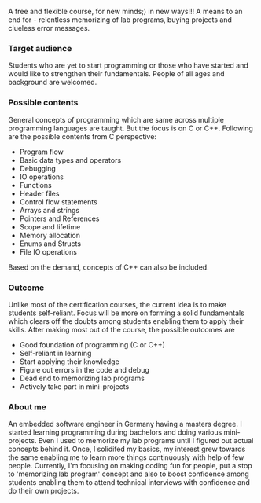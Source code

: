 A free and flexible course, for new minds;) in new ways!!!
A means to an end for - relentless memorizing of lab programs, buying projects and clueless error messages.

### Target audience
Students who are yet to start programming or those who have started and would like to strengthen their fundamentals.
People of all ages and background are welcomed.

### Possible contents 
General concepts of programming which are same across multiple programming languages are taught. But the focus is on C or C++.
Following are the possible contents from C perspective:
- Program flow
- Basic data types and operators
- Debugging
- IO operations
- Functions
- Header files
- Control flow statements
- Arrays and strings
- Pointers and References
- Scope and lifetime
- Memory allocation
- Enums and Structs
- File IO operations

Based on the demand, concepts of C++ can also be included.

### Outcome
Unlike most of the certification courses, the current idea is to make students self-reliant. Focus will be more on forming a solid fundamentals which clears off the doubts among students enabling them to apply their skills. After making most out of the course, the possible outcomes are
- Good foundation of programming (C or C++)
- Self-reliant in learning
- Start applying their knowledge
- Figure out errors in the code and debug
- Dead end to memorizing lab programs
- Actively take part in mini-projects

### About me
An embedded software engineer in Germany having a masters degree. I started learning programming during bachelors and doing various mini-projects. Even I used to memorize my lab programs until I figured out actual concepts behind it. Once, I solidifed my basics, my interest grew towards the same enabling me to learn more things continuously with help of few people. Currently, I'm focusing on making coding fun for people, put a stop to 'memorizing lab program' concept and also to boost confidence among students enabling them to attend technical interviews with confidence and do their own projects.



